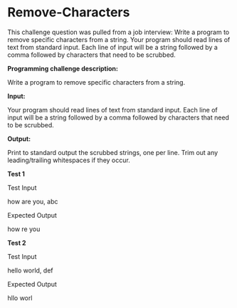 # Remove-Characters
This challenge question was pulled from a job interview: Write a program to remove specific characters from a string. Your program should read lines of text from standard input. Each line of input will be a string followed by a comma followed by characters that need to be scrubbed. 

**Programming challenge description:** 

Write a program to remove specific characters from a string. 

**Input:** 

Your program should read lines of text from standard input. Each line of input will be a string followed by a comma followed by characters that need to be scrubbed. 

**Output:** 

Print to standard output the scrubbed strings, one per line. Trim out any leading/trailing whitespaces if they occur. 

**Test 1** 

Test Input 

how are you, abc  

Expected Output 

how re you 

**Test 2** 

Test Input 

hello world, def  

Expected Output 

hllo worl 
